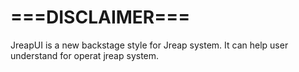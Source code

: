 # ===DISCLAIMER===

JreapUI is a new backstage style for Jreap system. It can help user understand for operat jreap system.
